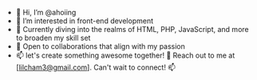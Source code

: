 - 👋 Hi, I’m @ahoiing
- 👀 I’m interested in front-end development
- 🌱 Currently diving into the realms of HTML, PHP, JavaScript, and more to broaden my skill set
- 💞️ Open to collaborations that align with my passion
- 📫 let's create something awesome together! 🚀 Reach out to me at [lilcham3@gmail.com]. Can't wait to connect! 📫

<!---
ahoiing/ahoiing is a ✨ special ✨ repository because its `README.md` (this file) appears on your GitHub profile.
You can click the Preview link to take a look at your changes.
--->
